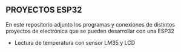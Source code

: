 ## PROYECTOS ESP32

En este repositorio adjunto los programas y conexiones de distintos proyectos de electrónica que se pueden desarrollar con una ESP32

- Lectura de temperatura con sensor LM35 y LCD
